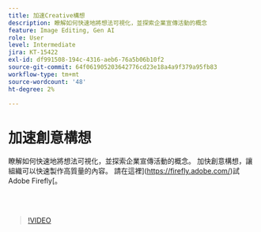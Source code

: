 ```yaml
---
title: 加速Creative構想
description: 瞭解如何快速地將想法可視化，並探索企業宣傳活動的概念
feature: Image Editing, Gen AI
role: User
level: Intermediate
jira: KT-15422
exl-id: df991508-194c-4316-aeb6-76a5b06b10f2
source-git-commit: 64f061905203642776cd23e18a4a9f379a95fb83
workflow-type: tm+mt
source-wordcount: '48'
ht-degree: 2%

---
```


# 加速創意構想

瞭解如何快速地將想法可視化，並探索企業宣傳活動的概念。 加快創意構想，讓組織可以快速製作高質量的內容。 請在這裡](https://firefly.adobe.com/)試Adobe Firefly[。

<br> 

>[!VIDEO](https://video.tv.adobe.com/v/3428827?quality=12&learn=on&hidetitle=true)
